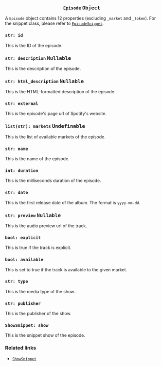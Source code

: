 <h3 align="center"><code>Episode</code> <kbd>Object</kbd></h3>

A `Episode` object contains 12 properties (excluding `_market` and `_token`). For the snippet class, please refer to [`EpisodeSnippet`](https://github.com/creuserr/crespot/tree/main/docs/snippet/episode).

### `str: id`
This is the ID of the episode.

### `str: description` <kbd>Nullable</kbd>
This is the description of the episode.

### `str: html_description` <kbd>Nullable</kbd>
This is the HTML-formatted description of the episode.

### `str: external`
This is the episode's page url of Spotify's website.

### `list(str): markets` <kbd>Undefinable</kbd>
This is the list of available markets of the episode.

### `str: name`
This is the name of the episode.

### `int: duration`
This is the milliseconds duration of the episode.

### `str: date`
This is the first release date of the album. The format is `yyyy-mm-dd`.

### `str: preview` <kbd>Nullable</kbd>
This is the audio preview url of the track.

### `bool: explicit`
This is true if the track is explicit.

### `bool: available`
This is set to true if the track is available to the given market.

### `str: type`
This is the media type of the show.

### `str: publisher`
This is the publisher of the show.

### `ShowSnippet: show`
This is the snippet show of the episode.

### Related links

- [`ShowSnippet`](https://github.com/creuserr/crespot/tree/main/docs/snippet/show)